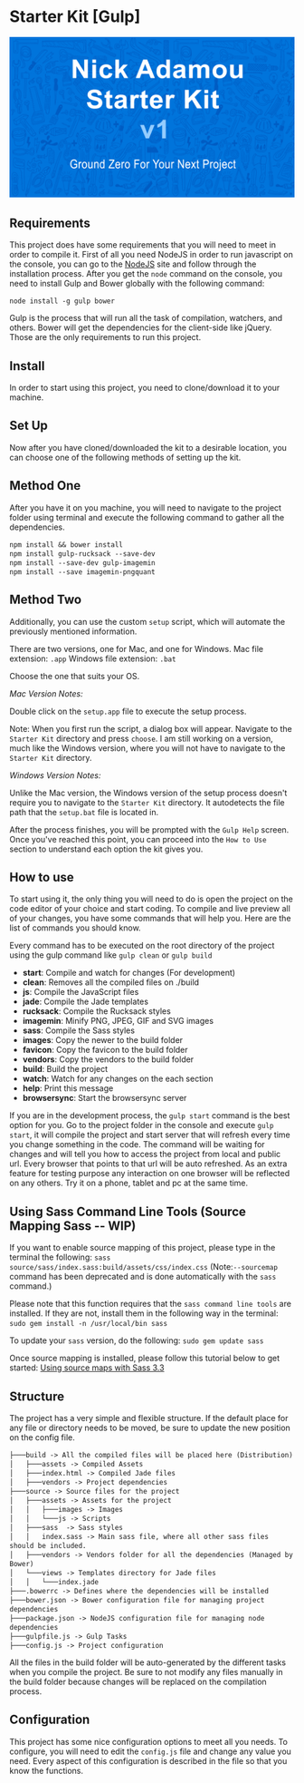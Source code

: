 # Starter Kit [Gulp]
![Project Preview](source/assets/images/thumbnail.png)

## Requirements
This project does have some requirements that you will need to meet in order to compile it. First of all you need NodeJS in order to run javascript on the console, you can go to the [NodeJS](http://nodejs.rg) site and follow through the installation process. After you get the `node` command on the console, you need to install Gulp and Bower globally with the following command:

```
node install -g gulp bower
```

Gulp is the process that will run all the task of compilation, watchers, and others. Bower will get the dependencies for the client-side like jQuery. Those are the only requirements to run this project.

## Install
In order to start using this project, you need to clone/download it to your machine.

## Set Up
Now after you have cloned/downloaded the kit to a desirable location, you can choose one of the following methods of setting up the kit.

## Method One
After you have it on you machine, you will need to navigate to the project folder using terminal and execute the following command to gather all the dependencies.
```
npm install && bower install
npm install gulp-rucksack --save-dev
npm install --save-dev gulp-imagemin
npm install --save imagemin-pngquant
```

## Method Two
Additionally, you can use the custom `setup` script, which will automate the previously mentioned information.

There are two versions, one for Mac, and one for Windows.
Mac file extension: `.app`
Windows file extension: `.bat`

Choose the one that suits your OS. 

*Mac Version Notes:*

Double click on the `setup.app` file to execute the setup process.

Note: When you first run the script, a dialog box will appear. Navigate to the `Starter Kit` directory and press `choose`. I am still working on a version, much like the Windows version, where you will not have to navigate to the `Starter Kit` directory.

*Windows Version Notes:*

Unlike the Mac version, the Windows version of the setup process doesn't require you to navigate to the `Starter Kit` directory. It autodetects the file path that the `setup.bat` file is located in.  

After the process finishes, you will be prompted with the `Gulp Help` screen. Once you've reached this point, you can proceed into the `How to Use` section to understand each option the kit gives you.

## How to use
To start using it, the only thing you will need to do is open the project on the code editor of your choice and start coding. To compile and live preview all of your changes, you have some commands that will help you. Here are the list of commands you should know.

Every command has to be executed on the root directory of the project using the gulp command like `gulp clean` or `gulp build`

* **start**: Compile and watch for changes (For development)
* **clean**: Removes all the compiled files on ./build
* **js**: Compile the JavaScript files
* **jade**: Compile the Jade templates
* **rucksack**: Compile the Rucksack styles
* **imagemin**: Minify PNG, JPEG, GIF and SVG images
* **sass**: Compile the Sass styles
* **images**: Copy the newer to the build folder
* **favicon**: Copy the favicon to the build folder
* **vendors**: Copy the vendors to the build folder
* **build**: Build the project
* **watch**: Watch for any changes on the each section
* **help**: Print this message
* **browsersync**: Start the browsersync server

If you are in the development process, the `gulp start` command is the best option for you. Go to the project folder in the console and execute `gulp start`, it will compile the project and start server that will refresh every time you change something in the code. The command will be waiting for changes and will tell you how to access the project from local and public url. Every browser that points to that url will be auto refreshed. As an extra feature for testing purpose any interaction on one browser will be reflected on any others. Try it on a phone, tablet and pc at the same time.

## Using Sass Command Line Tools (Source Mapping Sass -- WIP)

If you want to enable source mapping of this project, please type in the terminal the following:
`sass source/sass/index.sass:build/assets/css/index.css` (Note:`--sourcemap` command has been deprecated and is done automatically with the `sass` command.)

Please note that this function requires that the `sass command line tools` are installed.
If they are not, install them in the following way in the terminal:
`sudo gem install -n /usr/local/bin sass`

To update your `sass` version, do the following:
`sudo gem update sass`

Once source mapping is installed, please follow this tutorial below to get started:
[Using source maps with Sass 3.3](http://thesassway.com/intermediate/using-source-maps-with-sass)

## Structure
The project has a very simple and flexible structure. If the default place for any file or directory needs to be moved, be sure to update the new position on the config file.

```
├───build -> All the compiled files will be placed here (Distribution)
│   ├───assets -> Compiled Assets
│   ├───index.html -> Compiled Jade files
│   ├───vendors -> Project dependencies
├───source -> Source files for the project
│   ├───assets -> Assets for the project
│   │   ├───images -> Images
│   │   └───js -> Scripts
│   ├───sass  -> Sass styles
│   │   index.sass -> Main sass file, where all other sass files should be included.
│   ├───vendors -> Vendors folder for all the dependencies (Managed by Bower)
│   └───views -> Templates directory for Jade files
│   │   └───index.jade
├───.bowerrc -> Defines where the dependencies will be installed
├───bower.json -> Bower configuration file for managing project dependencies
├───package.json -> NodeJS configuration file for managing node dependencies
├───gulpfile.js -> Gulp Tasks
├───config.js -> Project configuration
```
All the files in the build folder will be auto-generated by the different tasks when you compile the project. Be sure to not modify any files manually in the build folder because changes will be replaced on the compilation process.

## Configuration
This project has some nice configuration options to meet all you needs. To configure, you will need to edit the `config.js` file and change any value you need. Every aspect of this configuration is described in the file so that you know the functions.
